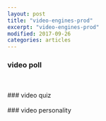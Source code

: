 ```yaml
---
layout: post
title: "video-engines-prod"
excerpt: "video-engines-prod"
modified: 2017-09-26
categories: articles
---
```

### video poll<br>
<div class="apester-media" data-media-id="5f01e9b13302180202995904" height="388"></div><script async src="https://static.apester.com/js/sdk/latest/apester-sdk.js"></script>
<br>
<div class="apester-media" data-media-id="5f47b441a6291ab9f070e3d9" height="388"></div><script async src="https://static.apester.com/js/sdk/latest/apester-sdk.js"></script>
<br>
### video quiz<br>
<div class="apester-media" data-media-id="5f01ea47fefd834280879499" height="388"></div><script async src="https://static.apester.com/js/sdk/latest/apester-sdk.js"></script>
<br>
### video personality<br>
<div class="apester-media" data-media-id="5f01ead7fefd83180487949a" height="388"></div><script async src="https://static.apester.com/js/sdk/latest/apester-sdk.js"></script>
